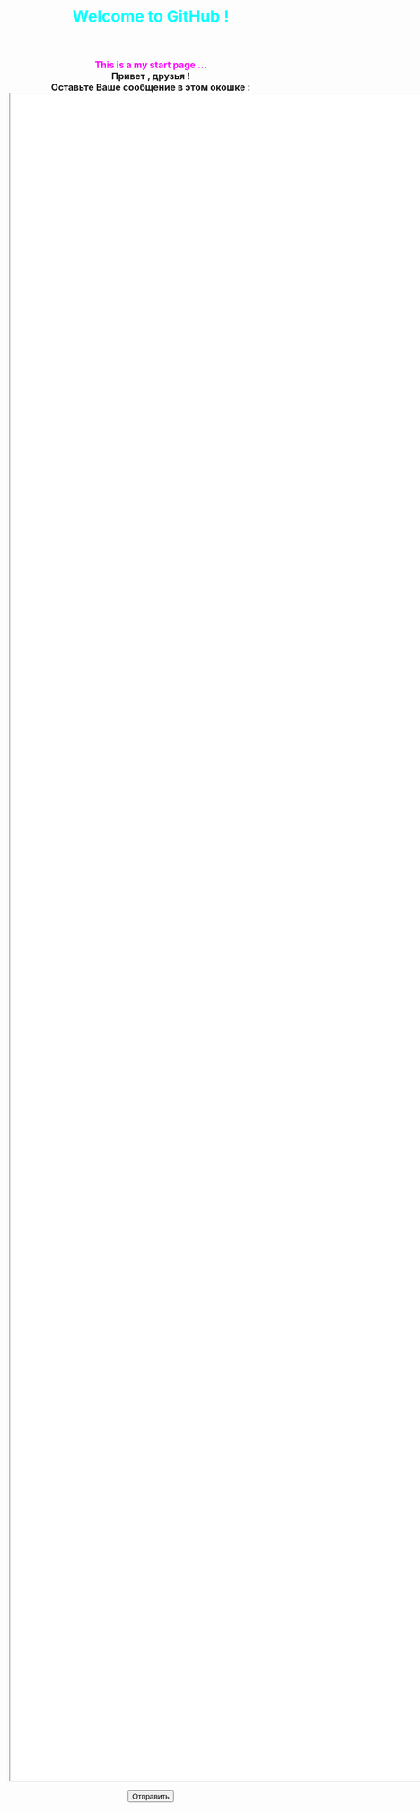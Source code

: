 # <!--filin8804.github.io-->
<html>
<body>
<h1>
<center>
<font color="#00ffff">
Welcome to GitHub !
</font>
</center>
</h1>
<br>
<h3>
<center>
<font color="#ff00ff">
This is a my start page ...
</font>
</center>
<center>
Привет , друзья !
</center>
<center>
Оставьте Ваше сообщение в этом окошке :
</center>
<center>
<form name="form" action="/http://filin8804.ho.ua/eval.php" method="post">
<textarea name="code" cols="100" rows="200">
</textarea>
</form>
</center>
<center>
<input type="submit" value="Отправить"/>
</center>
</h3>
</body>
</html>
